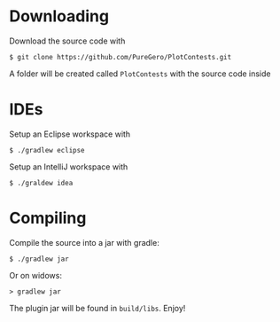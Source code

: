 Downloading
==========
Download the source code with

    $ git clone https://github.com/PureGero/PlotContests.git

A folder will be created called `PlotContests` with the source code inside

IDEs
====
Setup an Eclipse workspace with

    $ ./gradlew eclipse

Setup an IntelliJ workspace with

    $ ./graldew idea

Compiling
=========
Compile the source into a jar with gradle:

    $ ./gradlew jar

Or on widows:

    > gradlew jar

The plugin jar will be found in `build/libs`. Enjoy!
